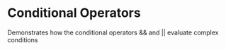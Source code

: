 ﻿# Conditional Operators

Demonstrates how the conditional operators && and || evaluate
complex conditions